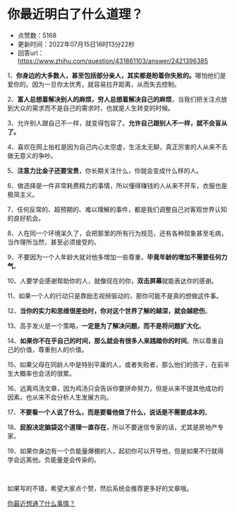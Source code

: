 # 你最近明白了什么道理？
- 点赞数：5168
- 更新时间：2022年07月15日16时13分22秒
- 回答url：https://www.zhihu.com/question/431861103/answer/2421396385
<body>
 <p data-pid="JZxJsz11">1、<b>你身边的大多数人，甚至包括部分亲人，其实都是盼着你失败的。</b>哪怕他们是爱你的。因为一旦你太优秀，就容易拉开距离，从而失去控制。</p>
 <p data-pid="ZBW4tek_">2、<b>富人总想着解决别人的麻烦，穷人总想着解决自己的麻烦</b>，当我们把关注点放到大众的需求而不是自己的需求时，也就是人生转变的时候。</p>
 <p data-pid="Ee8QWuuI">3、允许别人跟自己不一样，就变得包容了。<b>允许自己跟别人不一样，就不会盲从了。</b></p>
 <p data-pid="u_pwfHY_">4、喜欢在网上抬杠是因为自己内心太空虚，生活太无聊，真正厉害的人从来不去做无意义的争吵。</p>
 <p data-pid="3KBTl9MP">5、<b>注意力比金子还要宝贵</b>，你长期关注什么，你就会变成什么样的人。</p>
 <p data-pid="mI6y2p61">6、做选择是一件非常耗费精力的事情，所以懂得赚钱的人从来不开车，衣服也是极简主义。</p>
 <p data-pid="t6vuYlYU">7、任何反常的、超预期的、难以理解的事件，都是我们调整自己对客观世界认知的良好机会。</p>
 <p data-pid="3YL38NDK">8、人在同一个环境呆久了，会把那里的所有行为规范，还有各种现象甚至毛病，当作理所当然，甚至必须接受的。</p>
 <p data-pid="-gWUNaaV">9、不要因为一个人年龄大就对他多增加一些尊重，<b>毕竟年龄的增加不需要任何力气</b>。</p>
 <p data-pid="HOuwtv-m">10、人要学会感谢帮助你的人，就像现在的你，<b>双击屏幕</b>就能表达你的感谢。</p>
 <p data-pid="7vcgKStM">11、如果一个人的行动只是靠励志视频驱动的，那你可能不是真的想做这件事。</p>
 <p data-pid="QiefNl96">12、<b>当你的实力和思维很差劲时，你对这个世界了解的越深，就会越悲伤</b>。</p>
 <p data-pid="Dc--bzzK">13、高手发火是一个策略，<b>一定是为了解决问题，而不是将问题扩大化</b>。</p>
 <p data-pid="0j-Du0kn">14、<b>如果你不在乎自己的时间，那么就会有很多人来践踏你的时间</b>。所以尊重自己的价值，尊重别人的价值。</p>
 <p data-pid="T0S0o1ZO">15、如果父母在同龄人中是特别平庸的人，或者失败者，那么他们的孩子，在前半生大概率也会活的很累。</p>
 <p data-pid="ggYXx5A5">16、远离鸡汤文章，因为鸡汤只会告诉你要拼命努力，但是从来不提其他成功的因素。也从来不会分析人生发展方向。</p>
 <p data-pid="O1EQVzA0">17、<b>不要看一个人说了什么，而是要看他做了什么，说话是不需要成本的</b>。</p>
 <p data-pid="JJjMJWdW">18、<b>屁股决定脑袋这个道理一直存在</b>，所以不要迷信专家的话，尤其是房地产专家。</p>
 <p data-pid="--GAkegv">19、如果你身边有一个负能量爆棚的人，起初你可以开导他，但是如果不行就得学会远离他。负能量是会传染的。</p>
 <p class="ztext-empty-paragraph"><br></p>
 <p data-pid="AncW-dFv">如果写的不错，希望大家点个赞，然后系统会推荐更多好的文章哦。</p><a href="https://www.zhihu.com/question/411884641/answer/2564932256" data-draft-node="block" data-draft-type="link-card" class="internal">你最近想通了什么事情？</a>
 <p></p>
</body>